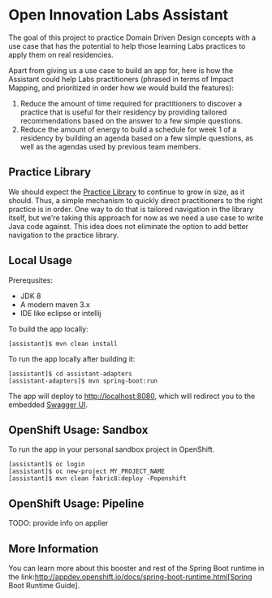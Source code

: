 # Open Innovation Labs Assistant

The goal of this project to practice Domain Driven Design concepts with a use case that has the potential to help those learning Labs practices to apply them on real residencies. 

Apart from giving us a use case to build an app for, here is how the Assistant could help Labs practitioners (phrased in terms of Impact Mapping, and prioritized in order how we would build the features):

1) Reduce the amount of time required for practitioners to discover a practice that is useful for their residency by providing tailored recommendations based on the answer to a few simple questions.  
2) Reduce the amount of energy to build a schedule for week 1 of a residency by building an agenda based on a few simple questions, as well as the agendas used by previous team members.

## Practice Library

We should expect the [Practice Library](https://rht-labs.github.io/practice-library/)  to continue to grow in size, as it should. Thus, a simple mechanism to quickly direct practitioners to the right practice is in order. One way to do that is tailored navigation in the library itself, but we're taking this approach for now as we need a use case to write Java code against. This idea does not eliminate the option to add better navigation to the practice library.



## Local Usage

Prerequsites:

* JDK 8
* A modern maven 3.x 
* IDE like eclipse or intellij

To build the app locally:

``` 
[assistant]$ mvn clean install
```

To run the app locally after building it:

```
[assistant]$ cd assistant-adapters
[assistant-adapters]$ mvn spring-boot:run
```

The app will deploy to [http://localhost:8080](http://localhost:8080), which will redirect you to the embedded [Swagger UI](https://swagger.io/swagger-ui/).


## OpenShift Usage: Sandbox

To run the app in your personal sandbox project in OpenShift.

``` 
[assistant]$ oc login 
[assistant]$ oc new-project MY_PROJECT_NAME
[assistant]$ mvn clean fabric8:deploy -Popenshift
```

## OpenShift Usage: Pipeline

TODO: provide info on applier

## More Information
You can learn more about this booster and rest of the Spring Boot runtime in the link:http://appdev.openshift.io/docs/spring-boot-runtime.html[Spring Boot Runtime Guide].